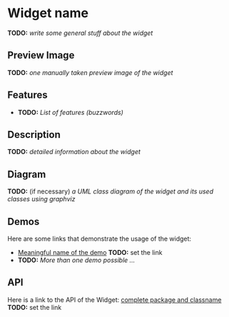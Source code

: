 Widget name
===========

**TODO:** *write some general stuff about the widget*

Preview Image
-------------

**TODO:** *one manually taken preview image of the widget*

Features
--------

-   **TODO:** *List of features (buzzwords)*

Description
-----------

**TODO:** *detailed information about the widget*

Diagram
-------

**TODO:** (if necessary) *a UML class diagram of the widget and its used classes using graphviz*

Demos
-----

Here are some links that demonstrate the usage of the widget:

-   [Meaningful name of the demo](../../apps/demobrowser/index.html#) **TODO:** set the link
-   **TODO:** *More than one demo possible ...*

API
---

Here is a link to the API of the Widget: [complete package and classname](../../apps/apiviewer/index.html#) **TODO:** set the link
